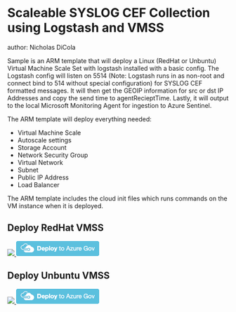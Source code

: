 # Scaleable SYSLOG CEF Collection using Logstash and VMSS
author: Nicholas DiCola

Sample is an ARM template that will deploy a Linux (RedHat or Unbuntu) Virtual Machine Scale Set with logstash installed with a basic config.  The Logstash config will listen on 5514 (Note: Logstash runs in as non-root and connect bind to 514 without special configuration) for SYSLOG CEF formatted messages.  It will then get the GEOIP information for src or dst IP Addresses and copy the send time to agentRecieptTime.  Lastly, it will output to the local Microsoft Monitoring Agent for ingestion to Azure Sentinel.

The ARM template will deploy everything needed:
* Virtual Machine Scale
* Autoscale settings
* Storage Account
* Network Security Group
* Virtual Network
* Subnet
* Public IP Address
* Load Balancer

The ARM template includes the cloud init files which runs commands on the VM instance when it is deployed.

## Deploy RedHat VMSS
<a href="https://azuredeploy.net/?repository=https://github.com/Azure/Azure-Sentinel/blob/master/DataConnectors/Logstash-VMSS/Logstash-VMSS-RH-Templatev2.json" target="_blank">
    <img src="http://azuredeploy.net/deploybutton.png"/>
</a>
<a href="https://portal.azure.us/#create/Microsoft.Template/uri/https%3A%2F%2Fraw.githubusercontent.com%2FAzure%2FAzure-Sentinel%2Fmaster%2FDataConnectors2FLogstash-VMSS%2FLogstash-VMSS-RH-Templatev2.json" target="_blank">
<img src="https://raw.githubusercontent.com/Azure/azure-quickstart-templates/master/1-CONTRIBUTION-GUIDE/images/deploytoazuregov.png"/>
</a>

## Deploy Unbuntu VMSS
<a href="https://azuredeploy.net/?repository=https://github.com/Azure/Azure-Sentinel/blob/master/DataConnectors/Logstash-VMSS/Logstash-VMSS-UB-Templatev2.json" target="_blank">
    <img src="http://azuredeploy.net/deploybutton.png"/>
</a>
<a href="https://portal.azure.us/#create/Microsoft.Template/uri/https%3A%2F%2Fraw.githubusercontent.com%2FAzure%2FAzure-Sentinel%2Fmaster%2FDataConnectors2FLogstash-VMSS%2FLogstash-VMSS-UB-Templatev2.json" target="_blank">
<img src="https://raw.githubusercontent.com/Azure/azure-quickstart-templates/master/1-CONTRIBUTION-GUIDE/images/deploytoazuregov.png"/>
</a>

